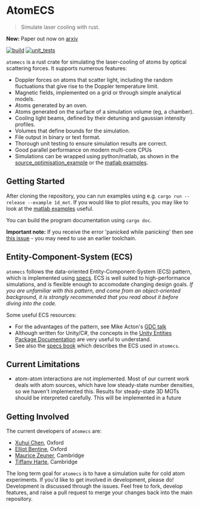 # AtomECS
> Simulate laser cooling with rust.
 
**New:** Paper out now on [arxiv](https://arxiv.org/abs/2105.06447)

[![build](https://github.com/TeamAtomECS/AtomECS/actions/workflows/build.yml/badge.svg)](https://github.com/TeamAtomECS/AtomECS/actions/workflows/build.yml) [![unit_tests](https://github.com/TeamAtomECS/AtomECS/actions/workflows/unit-tests.yml/badge.svg)](https://github.com/TeamAtomECS/AtomECS/actions/workflows/unit-tests.yml)

`atomecs` is a rust crate for simulating the laser-cooling of atoms by optical scattering forces. It supports numerous features:
* Doppler forces on atoms that scatter light, including the random fluctuations that give rise to the Doppler temperature limit.
* Magnetic fields, implemented on a grid or through simple analytical models.
* Atoms generated by an oven.
* Atoms generated on the surface of a simulation volume (eg, a chamber).
* Cooling light beams, defined by their detuning and gaussian intensity profiles.
* Volumes that define bounds for the simulation.
* File output in binary or text format.
* Thorough unit testing to ensure simulation results are correct.
* Good parallel performance on modern multi-core CPUs
* Simulations can be wrapped using python/matlab, as shown in the [source_optimisation_example](https://github.com/TeamAtomECS/source_optimisation_example) or the [matlab examples](https://github.com/TeamAtomECS/matlab_examples).

## Getting Started

After cloning the repository, you can run examples using e.g. `cargo run --release --example 1d_mot`.
If you would like to plot results, you may like to look at the [matlab examples](https://github.com/TeamAtomECS/matlab_examples) useful.

You can build the program documentation using `cargo doc`.

**Important note:** If you receive the error 'panicked while panicking' then see [this issue](https://github.com/TeamAtomECS/AtomECS/issues/2) - you may need to use an earlier toolchain.

## Entity-Component-System (ECS)

`atomecs` follows the data-oriented Entity-Component-System (ECS) pattern, which is implemented using [specs](https://github.com/slide-rs/specs).
ECS is well suited to high-performance simulations, and is flexible enough to accomodate changing design goals.
_If you are unfamiliar with this pattern, and come from an object-oriented background, it is strongly recommended that you read about it before diving into the code._

Some useful ECS resources:
* For the advantages of the pattern, see Mike Acton's [GDC talk](https://www.youtube.com/watch?v=p65Yt20pw0g)
* Although written for Unity/C#, the concepts in the [Unity Entities Package Documentation](https://docs.unity3d.com/Packages/com.unity.entities@0.14/manual/ecs_core.html) are very useful to understand.
* See also the [specs book](https://specs.amethyst.rs/docs/tutorials/) which describes the ECS used in `atomecs`.

## Current Limitations

* atom-atom interactions are not implemented. Most of our current work deals with atom sources, which have low steady-state number densities, so we haven't implemented this. Results for steady-state 3D MOTs should be interpreted carefully. This will be implemented in a future 

## Getting Involved

The current developers of `atomecs` are:
* [Xuhui Chen](https://github.com/Pi-sun), Oxford
* [Elliot Bentine](https://github.com/ElliotB256), Oxford
* [Maurice Zeuner](https://github.com/MauriceZeuner), Cambridge
* [Tiffany Harte](https://github.com/tiffanyharte), Cambridge

The long term goal for `atomecs` is to have a simulation suite for cold atom experiments.
If you'd like to get involved in development, please do!
Development is discussed through the issues. Feel free to fork, develop features, and raise a pull request to merge your changes back into the main repository.
